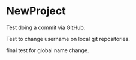 # NewProject

Test doing a commit via GitHub.

Test to change username on local git repositories.

final test for global name change.